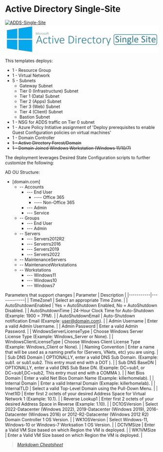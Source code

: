 
# Active Directory Single-Site

[![ADDS-Single-Site](https://github.com/jonsmith79/AzureDevLab/actions/workflows/ADDS-Single-Site.yml/badge.svg)](https://github.com/jonsmith79/AzureDevLab/actions/workflows/ADDS-Single-Site.yml)
![Active Directory Single Site](../xx_Images/ActiveDirectorySingleSite.png "ADDS Single Site")

This templates deploys:

- 1 - Resource Group
- 1 - Virtual Network
- 5 - Subnets
  - Gateway Subnet
  - Tier 0 (Infrastructure) Subnet
  - Tier 1 (Data) Subnet
  - Tier 2 (Apps) Subnet
  - Tier 3 (Web) Subnet
  - Tier 4 (Client) Subnet
  - Bastion Subnet
- 1 - NSG for ADDS traffic on Tier 0 subnet
- 1 - Azure Policy Initiative assignment of 'Deploy prerequisites to enable Guest Configuration policies on virtual machines'
- 1 - Domain Controller
- ~~1 - Active Directory Forest/Domain~~
- ~~1 - Domain Joined Windows Workstation (Windows 11/10/7)~~

The deployment leverages Desired State Configuration scripts to further customize the following:

AD OU Structure:

- [domain.com]
    - -- Accounts
        - --- End User
            - ---- Office 365
            - ---- Non-Office 365
        - --- Admin
        - --- Service
    - -- Groups
        - --- End User
        - --- Admin
    - -- Servers
        - --- Servers2012R2
        - --- Serverrs2016
        - --- Servers2019
        - --- Servers2022
    - -- MaintenanceServers
    - -- MaintenanceWorkstations
    - -- Workstations
        - --- Windows11
        - --- Windows10
        - --- Windows7

Parameters that support changes
| Parameter | Description |
|-----------|-------------|
| TimeZone1 | Select an appropriate Time Zone. |
| AutoShutdownEnabled | Yes = AutoShutdown Enabled, No = AutoShutdown Disabled. |
| AutoShutdownTime | 24-Hour Clock Time for Auto-Shutdown (Example: 1900 = 7PM). |
| AutoShutdownEmail | Auto-Shutdown notification Email (Example:  user@domain.com). |
| Admin Username |  Enter a valid Admin Username. |
| Admin Password | Enter a valid Admin Password. |
| WindowsServerLicenseType | Choose Windows Server License Type (Example:  Windows_Server or None). |
| WindowsClientLicenseType | Choose Windows Client License Type (Example:  Windows_Client or None). |
| Naming Convention | Enter a name that will be used as a naming prefix for (Servers, VNets, etc) you are using. |
| Sub DNS Domain | OPTIONALLY, enter a valid DNS Sub Domain. (Example:  sub1. or sub1.sub2.    This entry must end with a DOT ). |
| Sub DNS BaseDN | OPTIONALLY, enter a valid DNS Sub Base DN. (Example:  DC=sub1, or DC=sub1,DC=sub2,    This entry must end with a COMMA ). |
| Net Bios Domain | Enter a valid Net Bios Domain Name (Example:  killerhomelab). |
| Internal Domain | Enter a valid Internal Domain (Exmaple:  killerhomelab). |
| InternalTLD | Select a valid Top-Level Domain using the Pull-Down Menu. |
| Vnet1ID | Enter first 2 octets of your desired Address Space for Virtual Network 1 (Example:  10.1). |
| Reverse Lookup1 | Enter first 2 octets of your desired Address Space in Reverse (Example:  1.10). |
| DC1OSVersion | Select 2022-Datacenter (Windows 2022), 2019-Datacenter (Windows 2019), 2016-Datacenter (Windows 2016) or 2012-R2-Datacenter (Windows 2012 R2) Domain Controller 1 OS Version. |
| WK1OSVersion | Select Windows-11, Windows-10 or Windows-7 Worksation 1 OS Version. |
| DC1VMSize | Enter a Valid VM Size based on which Region the VM is deployed. |
| WK1VMSize | Enter a Valid VM Size based on which Region the VM is deployed. |

>*[Markdown Cheatsheet](https://www.markdown-cheatsheet.com/)*
